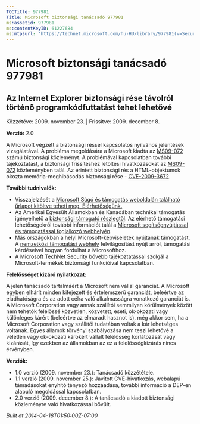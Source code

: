 ```yaml
---
TOCTitle: 977981
Title: Microsoft biztonsági tanácsadó 977981
ms:assetid: 977981
ms:contentKeyID: 61227684
ms:mtpsurl: 'https://technet.microsoft.com/hu-HU/library/977981(v=Security.10)'
---
```




Microsoft biztonsági tanácsadó 977981
=====================================

Az Internet Explorer biztonsági rése távolról történő programkódfuttatást tehet lehetővé
----------------------------------------------------------------------------------------

Közzétéve: 2009. november 23. | Frissítve: 2009. december 8.

**Verzió:** 2.0

A Microsoft végzett a biztonsági réssel kapcsolatos nyilvános jelentések vizsgálatával. A probléma megoldására a Microsoft kiadta az [MS09-072](http://go.microsoft.com/fwlink/?linkid=169404) számú biztonsági közleményt. A problémával kapcsolatban további tájékoztatást, a biztonsági frissítéshez letöltési hivatkozásokat az [MS09-072](http://go.microsoft.com/fwlink/?linkid=169404) közleményben talál. Az érintett biztonsági rés a HTML-objektumok okozta memória-meghibásodás biztonsági rése - [CVE-2009-3672](http://www.cve.mitre.org/cgi-bin/cvename.cgi?name=cve-2009-3672).

**További tudnivalók:**

-   Visszajelzését a [Microsoft Súgó és támogatás weboldalán található űrlapot kitöltve teheti meg. Elérhetőségünk.](https://support.microsoft.com/common/survey.aspx?scid=sw;en;1257&amp;showpage=1&amp;ws=technet&amp;sd=tech)
-   Az Amerikai Egyesült Államokban és Kanadában technikai támogatás igényelhető a [biztonsági támogató részlegtől](http://go.microsoft.com/fwlink/?linkid=21131). Az elérhető támogatási lehetőségekről további információt talál a [Microsoft segítségnyújtással és támogatással foglalkozó webhelyén](http://support.microsoft.com/).
-   Más országokban a helyi Microsoft-képviseletek nyújtanak támogatást. A [nemzetközi támogatási webhely](http://go.microsoft.com/fwlink/?linkid=21155) felvilágosítást nyújt arról, támogatási kérdéseivel hogyan fordulhat a Microsofthoz.
-   A [Microsoft TechNet Security](http://go.microsoft.com/fwlink/?linkid=21132) bővebb tájékoztatással szolgál a Microsoft-termékek biztonsági funkcióival kapcsolatban.

**Felelősséget kizáró nyilatkozat:**

A jelen tanácsadó tartalmáért a Microsoft nem vállal garanciát. A Microsoft egyben elhárít minden kifejezett és értelemszerű garanciát, beleértve az eladhatóságra és az adott célra való alkalmasságra vonatkozó garanciát is. A Microsoft Corporation vagy annak szállítói semmilyen körülmények között nem tehetők felelőssé közvetlen, közvetett, eseti, ok-okozati vagy különleges kárért (beleértve az elmaradt hasznot is), még akkor sem, ha a Microsoft Corporation vagy szállítói tudatában voltak a kár lehetséges voltának. Egyes államok törvényi szabályozása nem teszi lehetővé a véletlen vagy ok-okozati károkért vállalt felelősség korlátozását vagy kizárását, így ezekben az államokban az ez a felelősségkizárás nincs érvényben.

**Verziók:**

-   1.0 verzió (2009. november 23.): Tanácsadó közzététele.
-   1.1 verzió (2009. november 25.): Javított CVE-hivatkozás, webalapú támadásokat enyhítő tényező hozzáadása, további információ a DEP-en alapuló megoldással kapcsolatban.
-   2.0 verzió (2009. december 8.): A tanácsadó a kiadott biztonsági közleményre való hivatkozással bővült.

*Built at 2014-04-18T01:50:00Z-07:00*
